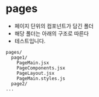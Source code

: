# pages

- 페이지 단위의 컴포넌트가 담긴 폴더
- 해당 폴더는 아래의 구조로 따른다
- 테스트입니다.

```
pages/
  page1/
    PageMain.jsx
    PageComponents.jsx
    PageLayout.jsx
    PageMain.styles.js
  page2/
...

```
